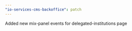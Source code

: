 ```yaml
---
"io-services-cms-backoffice": patch
---
```


Added new mix-panel events for delegated-institutions page
